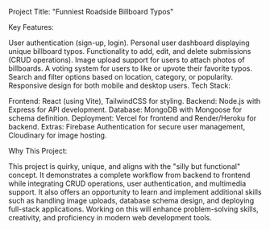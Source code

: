 Project Title:
 "Funniest Roadside Billboard Typos"
 
 Key Features:
 
 User authentication (sign-up, login).
 Personal user dashboard displaying unique billboard typos.
 Functionality to add, edit, and delete submissions (CRUD operations).
 Image upload support for users to attach photos of billboards.
 A voting system for users to like or upvote their favorite typos.
 Search and filter options based on location, category, or popularity.
 Responsive design for both mobile and desktop users.
 Tech Stack:
 
 Frontend: React (using Vite), TailwindCSS for styling.
 Backend: Node.js with Express for API development.
 Database: MongoDB with Mongoose for schema definition.
 Deployment: Vercel for frontend and Render/Heroku for backend.
 Extras:
 Firebase Authentication for secure user management, Cloudinary for image hosting.
 
 Why This Project:
 
 This project is quirky, unique, and aligns with the "silly but functional" concept. It demonstrates a complete workflow from backend to frontend while integrating CRUD operations, user authentication, and multimedia support. It also offers an opportunity to learn and implement additional skills such as handling image uploads, database schema design, and deploying full-stack applications. Working on this will enhance problem-solving skills, creativity, and proficiency in modern web development tools.